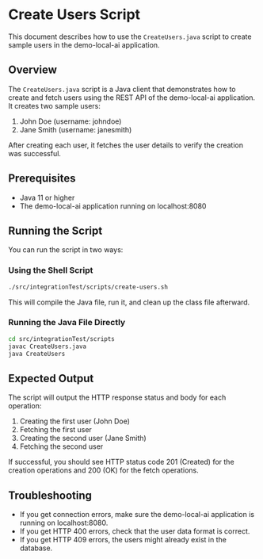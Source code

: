 # Create Users Script

This document describes how to use the `CreateUsers.java` script to create sample users in the demo-local-ai application.

## Overview

The `CreateUsers.java` script is a Java client that demonstrates how to create and fetch users using the REST API of the demo-local-ai application. It creates two sample users:

1. John Doe (username: johndoe)
2. Jane Smith (username: janesmith)

After creating each user, it fetches the user details to verify the creation was successful.

## Prerequisites

- Java 11 or higher
- The demo-local-ai application running on localhost:8080

## Running the Script

You can run the script in two ways:

### Using the Shell Script

```bash
./src/integrationTest/scripts/create-users.sh
```

This will compile the Java file, run it, and clean up the class file afterward.

### Running the Java File Directly

```bash
cd src/integrationTest/scripts
javac CreateUsers.java
java CreateUsers
```

## Expected Output

The script will output the HTTP response status and body for each operation:

1. Creating the first user (John Doe)
2. Fetching the first user
3. Creating the second user (Jane Smith)
4. Fetching the second user

If successful, you should see HTTP status code 201 (Created) for the creation operations and 200 (OK) for the fetch operations.

## Troubleshooting

- If you get connection errors, make sure the demo-local-ai application is running on localhost:8080.
- If you get HTTP 400 errors, check that the user data format is correct.
- If you get HTTP 409 errors, the users might already exist in the database.